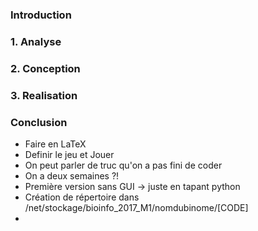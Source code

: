 ### Introduction
### 1. Analyse
### 2. Conception
### 3. Realisation
### Conclusion

- Faire en LaTeX
- Definir le jeu et Jouer
- On peut parler de truc qu'on a pas fini de coder
- On a deux semaines ?!
- Première version sans GUI -> juste en tapant python
- Création de répertoire dans /net/stockage/bioinfo_2017_M1/nomdubinome/[CODE]
-
